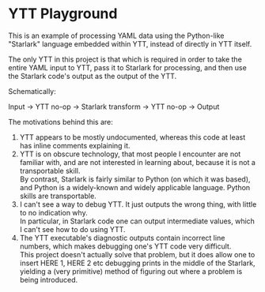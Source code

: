 # YTT Playground

This is an example of processing YAML data using the Python-like "Starlark" language embedded within YTT, instead of directly in YTT itself.

The only YTT in this project is that which is required in order to take the entire YAML input to YTT,
pass it to Starlark for processing, and then use the Starlark code's output as the output of the YTT.

Schematically:

Input -> YTT no-op -> Starlark transform -> YTT no-op -> Output

The motivations behind this are:
1. YTT appears to be mostly undocumented, whereas this code at least has inline comments explaining it.
1. YTT is on obscure technology, that most people I encounter are not familiar with, and are not interested in learning about, because it is not a transportable skill.<br />
   By contrast, Starlark is fairly similar to Python (on which it was based), and
   Python is a widely-known and widely applicable language. Python skills are transportable.
1. I can't see a way to debug YTT. It just outputs the wrong thing, with little to no indication why.<br />
   In particular, in Starlark code one can output intermediate values, which I can't see how to do using YTT.
1. The YTT executable's diagnostic outputs contain incorrect line numbers, which makes debugging one's YTT code very difficult.<br />
   This project doesn't actually solve that problem, but it does allow one to insert HERE 1, HERE 2 etc
   debugging prints in the middle of the Starlark, yielding a (very primitive) method of figuring
   out where a problem is being introduced.
